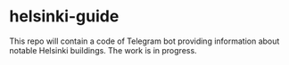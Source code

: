 # helsinki-guide
This repo will contain a code of Telegram bot providing information about notable Helsinki buildings.
The work is in progress.
